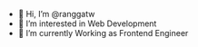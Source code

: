 - 👋 Hi, I’m @ranggatw
- 👀 I’m interested in Web Development
- 🌱 I’m currently Working as Frontend Engineer

<!---
ranggatw/ranggatw is a ✨ special ✨ repository because its `README.md` (this file) appears on your GitHub profile.
You can click the Preview link to take a look at your changes.
--->
